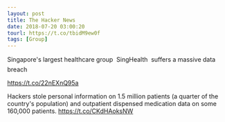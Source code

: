 ```yaml
---
layout: post
title: The Hacker News
date: 2018-07-20 03:00:20
tourl: https://t.co/tbidM9ew0f
tags: [Group]
---
```

Singapore's largest healthcare group  SingHealth  suffers a massive data breach

https://t.co/22nEXnQ95a

Hackers stole personal information on 1.5 million patients (a quarter of the country's population) and outpatient dispensed medication data on some 160,000 patients. https://t.co/CKdHAoksNW